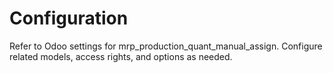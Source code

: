 # Configuration

Refer to Odoo settings for mrp_production_quant_manual_assign. Configure related models, access rights, and options as needed.
